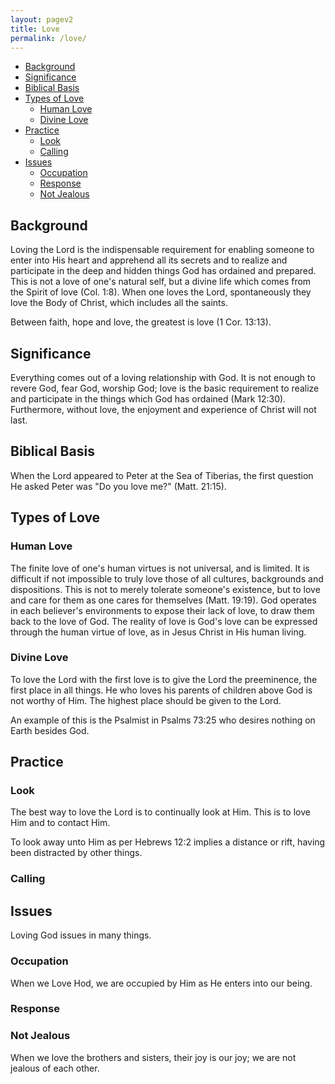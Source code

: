 ```yaml
---
layout: pagev2
title: Love
permalink: /love/
---
```

- [Background](#background)
- [Significance](#significance)
- [Biblical Basis](#biblical-basis)
- [Types of Love](#types-of-love)
  - [Human Love](#human-love)
  - [Divine Love](#divine-love)
- [Practice](#practice)
  - [Look](#look)
  - [Calling](#calling)
- [Issues](#issues)
  - [Occupation](#occupation)
  - [Response](#response)
  - [Not Jealous](#not-jealous)

## Background

Loving the Lord is the indispensable requirement for enabling someone to enter into His heart and apprehend all its secrets and to realize and participate in the deep and hidden things God has ordained and prepared. This is not a love of one's natural self, but a divine life which comes from the Spirit of love (Col. 1:8). When one loves the Lord, spontaneously they love the Body of Christ, which includes all the saints.

Between faith, hope and love, the greatest is love (1 Cor. 13:13).

## Significance

Everything comes out of a loving relationship with God. It is not enough to revere God, fear God, worship God; love is the basic requirement to realize and participate in the things which God has ordained (Mark 12:30). Furthermore, without love, the enjoyment and experience of Christ will not last.

## Biblical Basis

When the Lord appeared to Peter at the Sea of Tiberias, the first question He asked Peter was "Do you love me?" (Matt. 21:15). 

## Types of Love

### Human Love

The finite love of one's human virtues is not universal, and is limited. It is difficult if not impossible to truly love those of all cultures, backgrounds and dispositions. This is not to merely tolerate someone's existence, but to love and care for them as one cares for themselves (Matt. 19:19). God operates in each believer's environments to expose their lack of love, to draw them back to the love of God. The reality of love is God's love can be expressed through the human virtue of love, as in Jesus Christ in His human living. 

### Divine Love

To love the Lord with the first love is to give the Lord the preeminence, the first place in all things. He who loves his parents of children above God is not worthy of Him. The highest place should be given to the Lord.

An example of this is the Psalmist in Psalms 73:25 who desires nothing on Earth besides God.

## Practice

### Look

The best way to love the Lord is to continually look at Him. This is to love Him and to contact Him. 

To look away unto Him as per Hebrews 12:2 implies a distance or rift, having been distracted by other things.

### Calling


## Issues

Loving God issues in many things.

### Occupation

When we Love Hod, we are occupied by Him as He enters into our being.

### Response

### Not Jealous

When we love the brothers and sisters, their joy is our joy; we are not jealous of each other.